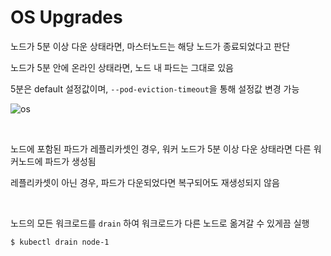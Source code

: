 # OS Upgrades

노드가 5분 이상 다운 상태라면, 마스터노드는 해당 노드가 종료되었다고 판단

노드가 5분 안에 온라인 상태라면, 노드 내 파드는 그대로 있음

5분은 default 설정값이며, `--pod-eviction-timeout`을 통해 설정값 변경 가능

![os](https://github.com/kodekloudhub/certified-kubernetes-administrator-course/raw/master/images/os.PNG)

<br>

노드에 포함된 파드가 레플리카셋인 경우, 워커 노드가 5분 이상 다운 상태라면 다른 워커노드에 파드가 생성됨

레플리카셋이 아닌 경우, 파드가 다운되었다면 복구되어도 재생성되지 않음



<br>

노드의 모든 워크로드를 `drain` 하여 워크로드가 다른 노드로 옮겨갈 수 있게끔 실행

```
$ kubectl drain node-1
```

<br>

